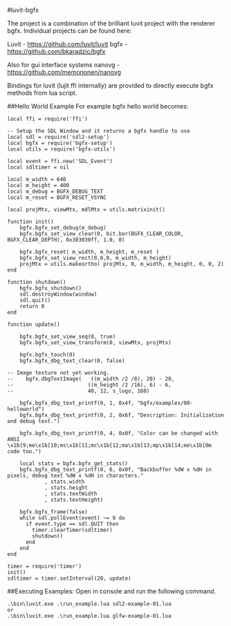 #luvit-bgfx

The project is a combination of the brilliant luvit project with the renderer bgfx.
Individual projects can be found here:

Luvit  - https://github.com/luvit/luvit
bgfx   - https://github.com/bkaradzic/bgfx

Also for gui interface systems 
nanovg - https://github.com/memononen/nanovg

Bindings for luvit (lujit ffi internally) are provided to directly execute bgfx methods from lua script.

##Hello World Example
For example bgfx hello world becomes:
```
local ffi = require('ffi')

-- Setup the SDL Window and it returns a bgfx handle to use
local sdl = require('sdl2-setup')
local bgfx = require('bgfx-setup')
local utils = require('bgfx-utils')

local event = ffi.new('SDL_Event')
local sdltimer = nil

local m_width = 640
local m_height = 400
local m_debug = BGFX_DEBUG_TEXT
local m_reset = BGFX_RESET_VSYNC

local projMtx, viewMtx, mdlMtx = utils.matrixinit()

function init()
    bgfx.bgfx_set_debug(m_debug)
    bgfx.bgfx_set_view_clear(0, bit.bor(BGFX_CLEAR_COLOR, BGFX_CLEAR_DEPTH), 0x303030ff, 1.0, 0)

    bgfx.bgfx_reset( m_width, m_height, m_reset )
    bgfx.bgfx_set_view_rect(0,0,0, m_width, m_height)
    projMtx = utils.makeortho( projMtx, 0, m_width, m_height, 0, 0, 2)
end

function shutdown()
    bgfx.bgfx_shutdown()
    sdl.destroyWindow(window)
    sdl.quit()
    return 0
end

function update()
    
    bgfx.bgfx_set_view_seq(0, true)
    bgfx.bgfx_set_view_transform(0, viewMtx, projMtx)

    bgfx.bgfx_touch(0)
    bgfx.bgfx_dbg_text_clear(0, false)
    
-- Image texture not yet working.
--    bgfx.dbgTextImage(   ((m_width /2 /8), 20) - 20,
--                        ((m_height /2 /16), 6) - 6,
--                        40, 12, s_logo, 160)
                        
    bgfx.bgfx_dbg_text_printf(0, 1, 0x4f, "bgfx/examples/00-helloworld")
    bgfx.bgfx_dbg_text_printf(0, 2, 0x6f, "Description: Initialization and debug text.")
    
    bgfx.bgfx_dbg_text_printf(0, 4, 0x0f, "Color can be changed with ANSI \x1b[9;me\x1b[10;ms\x1b[11;mc\x1b[12;ma\x1b[13;mp\x1b[14;me\x1b[0m code too.")

    local stats = bgfx.bgfx_get_stats()
    bgfx.bgfx_dbg_text_printf(0, 6, 0x0f, "Backbuffer %dW x %dH in pixels, debug text %dW x %dH in characters."
            , stats.width
            , stats.height
            , stats.textWidth
            , stats.textHeight)

    bgfx.bgfx_frame(false)
    while sdl.pollEvent(event) ~= 0 do
      if event.type == sdl.QUIT then
        timer.clearTimer(sdltimer)
        shutdown()
      end
    end
end

timer = require('timer')
init()
sdltimer = timer.setInterval(20, update)
```

##Executing Examples:
Open in console and run the following command.
```
.\bin\luvit.exe .\run_example.lua sdl2-example-01.lua
or
.\bin\luvit.exe .\run_example.lua glfw-example-01.lua
```
